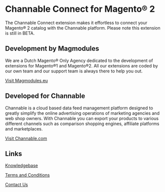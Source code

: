 # Channable Connect for Magento® 2

The Channable Connect extension makes it effortless to connect your Magento® 2 catalog with the Channable platform. Please note this extension is still in BETA.

## Development by Magmodules

We are a Dutch Magento® Only Agency dedicated to the development of extensions for Magento®1 and Magento®2. All our extensions are coded by our own team and our support team is always there to help you out. 

[Visit Magmodules.eu](https://www.magmodules.eu/)

## Developed for Channable

Channable is a cloud based data feed management platform designed to greatly simplify the online advertising operations of marketing agencies and web shop owners. With Channable you can export your products to various different channels such as comparison shopping engines, affiliate platforms and marketplaces. 

[Visit Channable.com](https://www.channable.com/)

## Links

[Knowledgebase](https://www.magmodules.eu/help/magento-2-channable-feed)

[Terms and Conditions](https://www.magmodules.eu/terms.html)

[Contact Us](https://www.magmodules.eu/contact-us.html)
